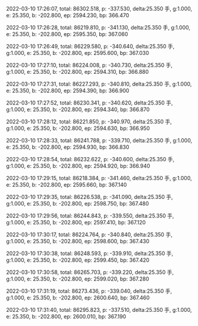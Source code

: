 2022-03-10 17:26:07, total: 86302.518, p: -337.530, delta:25.350 手, g:1.000, e: 25.350, b: -202.800, ep: 2594.230, bp: 366.470

2022-03-10 17:26:28, total: 86219.810, p: -341.130, delta:25.350 手, g:1.000, e: 25.350, b: -202.800, ep: 2595.350, bp: 367.060

2022-03-10 17:26:49, total: 86229.580, p: -340.640, delta:25.350 手, g:1.000, e: 25.350, b: -202.800, ep: 2595.600, bp: 367.030

2022-03-10 17:27:10, total: 86224.008, p: -340.730, delta:25.350 手, g:1.000, e: 25.350, b: -202.800, ep: 2594.310, bp: 366.880

2022-03-10 17:27:31, total: 86227.293, p: -340.810, delta:25.350 手, g:1.000, e: 25.350, b: -202.800, ep: 2594.390, bp: 366.900

2022-03-10 17:27:52, total: 86230.341, p: -340.620, delta:25.350 手, g:1.000, e: 25.350, b: -202.800, ep: 2594.340, bp: 366.870

2022-03-10 17:28:12, total: 86221.850, p: -340.970, delta:25.350 手, g:1.000, e: 25.350, b: -202.800, ep: 2594.630, bp: 366.950

2022-03-10 17:28:33, total: 86241.788, p: -339.710, delta:25.350 手, g:1.000, e: 25.350, b: -202.800, ep: 2594.930, bp: 366.830

2022-03-10 17:28:54, total: 86232.622, p: -340.600, delta:25.350 手, g:1.000, e: 25.350, b: -202.800, ep: 2594.920, bp: 366.940

2022-03-10 17:29:15, total: 86218.384, p: -341.460, delta:25.350 手, g:1.000, e: 25.350, b: -202.800, ep: 2595.660, bp: 367.140

2022-03-10 17:29:35, total: 86226.538, p: -341.090, delta:25.350 手, g:1.000, e: 25.350, b: -202.800, ep: 2598.750, bp: 367.480

2022-03-10 17:29:56, total: 86244.843, p: -339.550, delta:25.350 手, g:1.000, e: 25.350, b: -202.800, ep: 2597.410, bp: 367.120

2022-03-10 17:30:17, total: 86224.764, p: -340.840, delta:25.350 手, g:1.000, e: 25.350, b: -202.800, ep: 2598.600, bp: 367.430

2022-03-10 17:30:38, total: 86248.593, p: -339.910, delta:25.350 手, g:1.000, e: 25.350, b: -202.800, ep: 2599.450, bp: 367.420

2022-03-10 17:30:58, total: 86265.703, p: -339.220, delta:25.350 手, g:1.000, e: 25.350, b: -202.800, ep: 2599.020, bp: 367.280

2022-03-10 17:31:19, total: 86273.436, p: -339.040, delta:25.350 手, g:1.000, e: 25.350, b: -202.800, ep: 2600.640, bp: 367.460

2022-03-10 17:31:40, total: 86295.823, p: -337.510, delta:25.350 手, g:1.000, e: 25.350, b: -202.800, ep: 2600.010, bp: 367.190